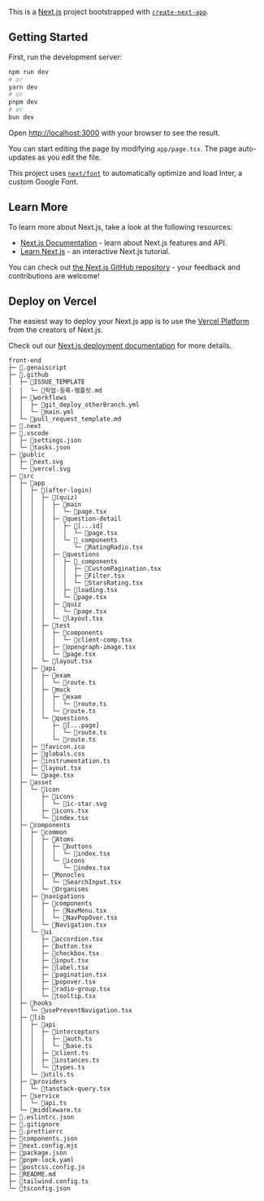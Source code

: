 This is a [Next.js](https://nextjs.org/) project bootstrapped with [`create-next-app`](https://github.com/vercel/next.js/tree/canary/packages/create-next-app).

## Getting Started

First, run the development server:

```bash
npm run dev
# or
yarn dev
# or
pnpm dev
# or
bun dev
```

Open [http://localhost:3000](http://localhost:3000) with your browser to see the result.

You can start editing the page by modifying `app/page.tsx`. The page auto-updates as you edit the file.

This project uses [`next/font`](https://nextjs.org/docs/basic-features/font-optimization) to automatically optimize and load Inter, a custom Google Font.

## Learn More

To learn more about Next.js, take a look at the following resources:

- [Next.js Documentation](https://nextjs.org/docs) - learn about Next.js features and API.
- [Learn Next.js](https://nextjs.org/learn) - an interactive Next.js tutorial.

You can check out [the Next.js GitHub repository](https://github.com/vercel/next.js/) - your feedback and contributions are welcome!

## Deploy on Vercel

The easiest way to deploy your Next.js app is to use the [Vercel Platform](https://vercel.com/new?utm_medium=default-template&filter=next.js&utm_source=create-next-app&utm_campaign=create-next-app-readme) from the creators of Next.js.

Check out our [Next.js deployment documentation](https://nextjs.org/docs/deployment) for more details.

```
front-end
├─ 📁.genaiscript
├─ 📁.github
│  ├─ 📁ISSUE_TEMPLATE
│  │  └─ 📄작업-등록-템플릿.md
│  ├─ 📁workflows
│  │  ├─ 📄git_deploy_otherBranch.yml
│  │  └─ 📄main.yml
│  └─ 📄pull_request_template.md
├─ 📁.next
├─ 📁.vscode
│  ├─ 📄settings.json
│  └─ 📄tasks.json
├─ 📁public
│  ├─ 📄next.svg
│  └─ 📄vercel.svg
├─ 📁src
│  ├─ 📁app
│  │  ├─ 📁(after-login)
│  │  │  ├─ 📁(quiz)
│  │  │  │  ├─ 📁main
│  │  │  │  │  └─ 📄page.tsx
│  │  │  │  ├─ 📁question-detail
│  │  │  │  │  ├─ 📁[...id]
│  │  │  │  │  │  └─ 📄page.tsx
│  │  │  │  │  └─ 📁_components
│  │  │  │  │     └─ 📄RatingRadio.tsx
│  │  │  │  ├─ 📁questions
│  │  │  │  │  ├─ 📁_components
│  │  │  │  │  │  ├─ 📄CustomPagination.tsx
│  │  │  │  │  │  ├─ 📄Filter.tsx
│  │  │  │  │  │  └─ 📄StarsRating.tsx
│  │  │  │  │  ├─ 📄loading.tsx
│  │  │  │  │  └─ 📄page.tsx
│  │  │  │  ├─ 📁quiz
│  │  │  │  │  └─ 📄page.tsx
│  │  │  │  └─ 📄layout.tsx
│  │  │  ├─ 📁test
│  │  │  │  ├─ 📁components
│  │  │  │  │  └─ 📄client-comp.tsx
│  │  │  │  ├─ 📄opengraph-image.tsx
│  │  │  │  └─ 📄page.tsx
│  │  │  └─ 📄layout.tsx
│  │  ├─ 📁api
│  │  │  ├─ 📁exam
│  │  │  │  └─ 📄route.ts
│  │  │  ├─ 📁mock
│  │  │  │  ├─ 📁exam
│  │  │  │  │  └─ 📄route.ts
│  │  │  │  └─ 📄route.ts
│  │  │  └─ 📁questions
│  │  │     ├─ 📁[...page]
│  │  │     │  └─ 📄route.ts
│  │  │     └─ 📄route.ts
│  │  ├─ 📄favicon.ico
│  │  ├─ 📄globals.css
│  │  ├─ 📄instrumentation.ts
│  │  ├─ 📄layout.tsx
│  │  └─ 📄page.tsx
│  ├─ 📁asset
│  │  └─ 📁icon
│  │     ├─ 📁icons
│  │     │  └─ 📄ic-star.svg
│  │     ├─ 📄icons.tsx
│  │     └─ 📄index.tsx
│  ├─ 📁components
│  │  ├─ 📁common
│  │  │  ├─ 📁Atoms
│  │  │  │  ├─ 📁buttons
│  │  │  │  │  └─ 📄index.tsx
│  │  │  │  └─ 📁icons
│  │  │  │     └─ 📄index.tsx
│  │  │  ├─ 📁Monocles
│  │  │  │  └─ 📄SearchInput.tsx
│  │  │  └─ 📁Organisms
│  │  ├─ 📁navigations
│  │  │  ├─ 📁components
│  │  │  │  ├─ 📄NavMenu.tsx
│  │  │  │  └─ 📄NavPopOver.tsx
│  │  │  └─ 📄Navigation.tsx
│  │  └─ 📁ui
│  │     ├─ 📄accordion.tsx
│  │     ├─ 📄button.tsx
│  │     ├─ 📄checkbox.tsx
│  │     ├─ 📄input.tsx
│  │     ├─ 📄label.tsx
│  │     ├─ 📄pagination.tsx
│  │     ├─ 📄popover.tsx
│  │     ├─ 📄radio-group.tsx
│  │     └─ 📄tooltip.tsx
│  ├─ 📁hooks
│  │  └─ 📄usePreventNavigation.tsx
│  ├─ 📁lib
│  │  ├─ 📁api
│  │  │  ├─ 📁interceptors
│  │  │  │  ├─ 📄auth.ts
│  │  │  │  └─ 📄base.ts
│  │  │  ├─ 📄client.ts
│  │  │  ├─ 📄instances.ts
│  │  │  └─ 📄types.ts
│  │  └─ 📄utils.ts
│  ├─ 📁providers
│  │  └─ 📄tanstack-query.tsx
│  ├─ 📁service
│  │  └─ 📄api.ts
│  └─ 📄middleware.ts
├─ 📄.eslintrc.json
├─ 📄.gitignore
├─ 📄.prettierrc
├─ 📄components.json
├─ 📄next.config.mjs
├─ 📄package.json
├─ 📄pnpm-lock.yaml
├─ 📄postcss.config.js
├─ 📄README.md
├─ 📄tailwind.config.ts
└─ 📄tsconfig.json
```
